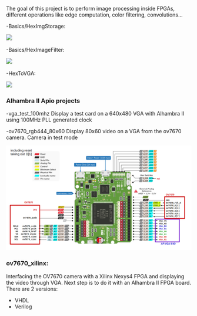 The goal of this project is to perform image processing inside FPGAs, different operations like edge computation, color filtering, convolutions...


-Basics/HexImgStorage:

  ![](https://github.com/JdeRobot/FPGA-robotics/blob/master/Projects/ComputerVision/Basics/HexImgStorage/Diagram.png)
  
  
-Basics/HexImageFilter:

  ![](https://github.com/JdeRobot/FPGA-robotics/blob/master/Projects/ComputerVision/Basics/HexImageFilter/Untitled%20Diagram.png)


-HexToVGA:

  ![](https://github.com/JdeRobot/FPGA-robotics/blob/master/Projects/ComputerVision/HexToVGA/Untitled%20Diagram.png)

### Alhambra II Apio projects

-vga_test_100mhz
  Display a test card on a 640x480 VGA with Alhambra II using 100MHz PLL generated clock
  
-ov7670_rgb444_80x60
  Display 80x60 video on a VGA from the ov7670 camera.
  Camera in test mode
  
   ![OV7670 camera and alhambra pin connection](ov7670_alhambra_interface.png)
  
  
### ov7670_xilinx: 
Interfacing the OV7670 camera with a Xilinx Nexys4 FPGA and displaying the video through VGA. Next step is to do it with an Alhambra II FPGA board. There are 2 versions:
  + VHDL
  + Verilog
  
